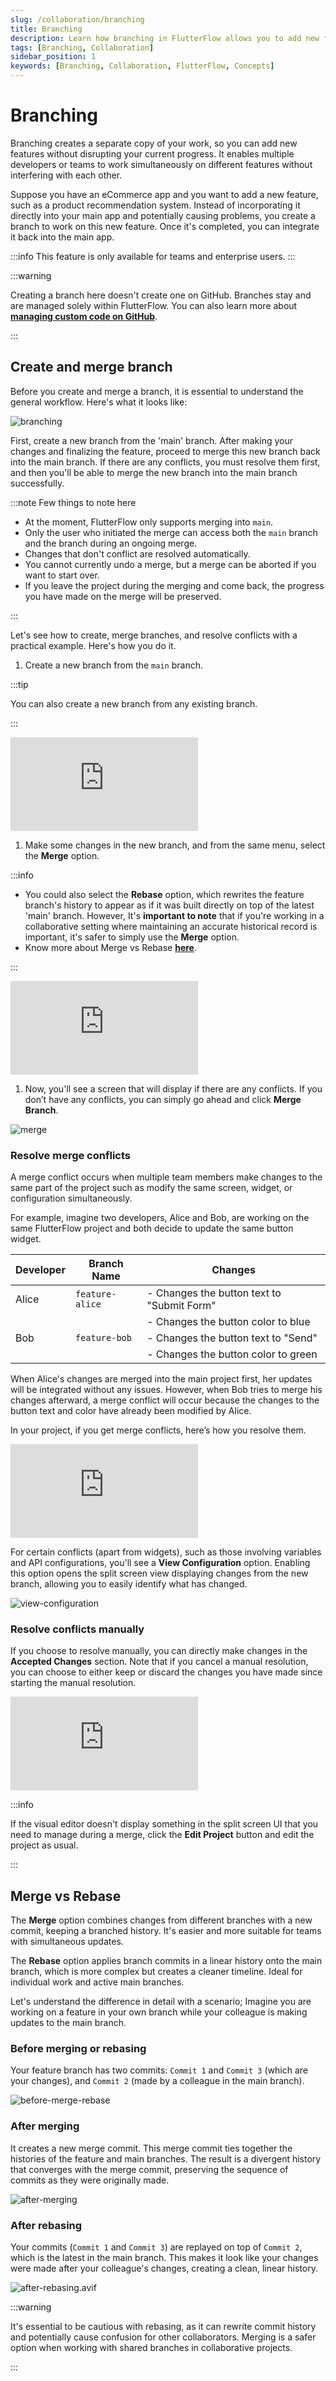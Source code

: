 ```yaml
---
slug: /collaboration/branching
title: Branching
description: Learn how branching in FlutterFlow allows you to add new features without disrupting your current progress. Understand the workflow of creating and merging branches, resolving conflicts, and the difference between merging and rebasing, with practical examples and tips.
tags: [Branching, Collaboration]
sidebar_position: 1
keywords: [Branching, Collaboration, FlutterFlow, Concepts]
---
```


# Branching
Branching creates a separate copy of your work, so you can add new features without disrupting your current progress. It enables multiple developers or teams to work simultaneously on different features without interfering with each other.

Suppose you have an eCommerce app and you want to add a new feature, such as a product recommendation system. Instead of incorporating it directly into your main app and potentially causing problems, you create a branch to work on this new feature. Once it's completed, you can integrate it back into the main app.

:::info
This feature is only available for teams and enterprise users.
:::


:::warning

Creating a branch here doesn't create one on GitHub. Branches stay and are managed solely within 
FlutterFlow. You can also learn more about 
[**managing custom code on GitHub**](../exporting-code/push-to-github.md#manage-custom-code-on-github).

:::
## Create and merge branch

Before you create and merge a branch, it is essential to understand the general workflow. Here's what it looks like:

![branching](../imgs/branching.avif)

First, create a new branch from the 'main' branch. After making your changes and finalizing the 
feature, proceed to merge this new branch back into the main branch. If there are any conflicts, 
you must resolve them first, and then you'll be able to merge the new branch into the main branch 
successfully.

:::note Few things to note here

- At the moment, FlutterFlow only supports merging into `main`.
- Only the user who initiated the merge can access both the `main` branch and the branch during an ongoing merge.
- Changes that don't conflict are resolved automatically.
- You cannot currently undo a merge, but a merge can be aborted if you want to start over.
- If you leave the project during the merging and come back, the progress you have made on the merge will be preserved.

:::

Let's see how to create, merge branches, and resolve conflicts with a practical example. Here's how you do it.

1. Create a new branch from the `main` branch.

:::tip

You can also create a new branch from any existing branch.

:::

<div style={{
    position: 'relative',
    paddingBottom: 'calc(56.67989417989418% + 41px)', // Keeps the aspect ratio and additional padding
    height: 0,
    width: '100%'
}}>
    <iframe 
        src="https://demo.arcade.software/5n61rPZR7WuWxs0lTFkE?embed&show_copy_link=true"
        title="Sharing a Project with a User"
        style={{
            position: 'absolute',
            top: 0,
            left: 0,
            width: '100%',
            height: '100%',
            colorScheme: 'light'
        }}
        frameborder="0"
        loading="lazy"
        webkitAllowFullScreen
        mozAllowFullScreen
        allowFullScreen
        allow="clipboard-write">
    </iframe>
</div>
<p></p>

1. Make some changes in the new branch, and from the same menu, select the **Merge** option.

:::info

- You could also select the **Rebase** option, which rewrites the feature branch's history to appear as if it was built directly on top of the latest 'main' branch. However, It's **important to note** that if you're working in a collaborative setting where maintaining an accurate historical record is important, it's safer to simply use the **Merge** option.
- Know more about Merge vs Rebase [**here**](#merge-vs-rebase).

:::

<div style={{
    position: 'relative',
    paddingBottom: 'calc(56.67989417989418% + 41px)', // Keeps the aspect ratio and additional padding
    height: 0,
    width: '100%'
}}>
    <iframe 
        src="https://demo.arcade.software/VHuZbhTfT8Q8GbaMzMWA?embed&show_copy_link=true"
        title="Sharing a Project with a User"
        style={{
            position: 'absolute',
            top: 0,
            left: 0,
            width: '100%',
            height: '100%',
            colorScheme: 'light'
        }}
        frameborder="0"
        loading="lazy"
        webkitAllowFullScreen
        mozAllowFullScreen
        allowFullScreen
        allow="clipboard-write">
    </iframe>
</div>
<p></p>

1. Now, you'll see a screen that will display if there are any conflicts. If you don’t have any conflicts, you can simply go ahead and click **Merge Branch**.

![merge](../imgs/merge.avif)

### Resolve merge conflicts
A merge conflict occurs when multiple team members make changes to the same part of the project such as modify the same screen, widget, or configuration simultaneously.

For example, imagine two developers, Alice and Bob, are working on the same FlutterFlow project and both decide to update the same button widget.

| **Developer**       | **Branch Name**     | **Changes**                                        |
|---------------------|---------------------|----------------------------------------------------|
| Alice               | `feature-alice`     | - Changes the button text to "Submit Form"         |
|                     |                     | - Changes the button color to blue                 |
| Bob                 | `feature-bob`       | - Changes the button text to "Send"                |
|                     |                     | - Changes the button color to green                |

When Alice's changes are merged into the main project first, her updates will be integrated without any issues. However, when Bob tries to merge his changes afterward, a merge conflict will occur because the changes to the button text and color have already been modified by Alice.

In your project, if you get merge conflicts, here’s how you resolve them.

<div style={{
    position: 'relative',
    paddingBottom: 'calc(56.67989417989418% + 41px)', // Keeps the aspect ratio and additional padding
    height: 0,
    width: '100%'
}}>
    <iframe 
        src="https://demo.arcade.software/Ttcvg8zDKtlQSakqppOf?embed&show_copy_link=true"
        title="Sharing a Project with a User"
        style={{
            position: 'absolute',
            top: 0,
            left: 0,
            width: '100%',
            height: '100%',
            colorScheme: 'light'
        }}
        frameborder="0"
        loading="lazy"
        webkitAllowFullScreen
        mozAllowFullScreen
        allowFullScreen
        allow="clipboard-write">
    </iframe>
</div>
<p></p>

For certain conflicts (apart from widgets), such as those involving variables and API configurations, you'll see a **View Configuration** option. Enabling this option opens the split screen view displaying changes from the new branch, allowing you to easily identify what has changed. 

![view-configuration](../imgs/view-configuration.avif)

### Resolve conflicts manually
If you choose to resolve manually, you can directly make changes in the **Accepted Changes** section. Note that if you cancel a manual resolution, you can choose to either keep or discard the changes you have made since starting the manual resolution.

<div style={{
    position: 'relative',
    paddingBottom: 'calc(56.67989417989418% + 41px)', // Keeps the aspect ratio and additional padding
    height: 0,
    width: '100%'
}}>
    <iframe 
        src="https://demo.arcade.software/xZsRHG7d5rfNf5z937hZ?embed&show_copy_link=true"
        title="Sharing a Project with a User"
        style={{
            position: 'absolute',
            top: 0,
            left: 0,
            width: '100%',
            height: '100%',
            colorScheme: 'light'
        }}
        frameborder="0"
        loading="lazy"
        webkitAllowFullScreen
        mozAllowFullScreen
        allowFullScreen
        allow="clipboard-write">
    </iframe>
</div>
<p></p>

:::info

If the visual editor doesn't display something in the split screen UI that you need to manage during a merge, click the **Edit Project** button and edit the project as usual.

:::

## Merge vs Rebase

The **Merge** option combines changes from different branches with a new commit, keeping a branched history. It's easier and more suitable for teams with simultaneous updates.

The **Rebase** option applies branch commits in a linear history onto the main branch, which is more complex but creates a cleaner timeline. Ideal for individual work and active main branches.

Let's understand the difference in detail with a scenario; Imagine you are working on a feature in your own branch while your colleague is making updates to the main branch.

### Before merging or rebasing

Your feature branch has two commits: `Commit 1` and `Commit 3` (which are your changes), and `Commit 2` (made by a colleague in the main branch).

![before-merge-rebase](../imgs/before-merge-rebase.avif)

### After merging

It creates a new merge commit. This merge commit ties together the histories of the feature and main branches. The result is a divergent history that converges with the merge commit, preserving the sequence of commits as they were originally made.

![after-merging](../imgs/after-merge.avif)

### After rebasing

Your commits (`Commit 1` and `Commit 3`) are replayed on top of `Commit 2`, which is the latest in the main branch. This makes it look like your changes were made after your colleague's changes, creating a clean, linear history.

![after-rebasing.avif](../imgs/after-rebase.avif)

:::warning

It's essential to be cautious with rebasing, as it can rewrite commit history and potentially cause confusion for other collaborators. Merging is a safer option when working with shared branches in collaborative projects.

:::